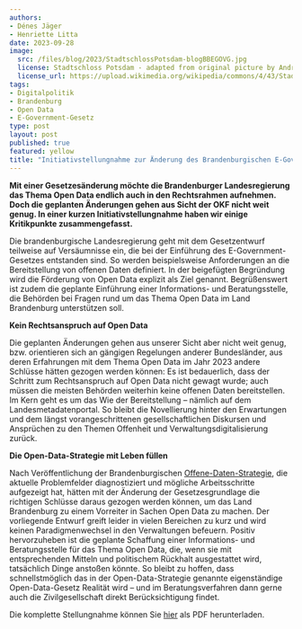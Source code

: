 ```yaml
---
authors:
- Dénes Jäger
- Henriette Litta
date: 2023-09-28
image: 
  src: /files/blog/2023/StadtschlossPotsdam-blogBBEGOVG.jpg
  license: Stadtschloss Potsdam - adapted from original picture by Andraszy CC BY-SA 4.0
  license_url: https://upload.wikimedia.org/wikipedia/commons/4/43/Stadtschloss_Potsdam_von_der_Havelseite.jpg
tags:
- Digitalpolitik
- Brandenburg
- Open Data
- E-Government-Gesetz
type: post
layout: post
published: true
featured: yellow
title: "Initiativstellungnahme zur Änderung des Brandenburgischen E-Government-Gesetzes"
---
```


**Mit einer Gesetzesänderung möchte die Brandenburger Landesregierung das Thema Open Data endlich auch in den Rechtsrahmen aufnehmen. Doch die geplanten Änderungen gehen aus Sicht der OKF nicht weit genug. In einer kurzen Initiativstellungnahme haben wir einige Kritikpunkte zusammengefasst.**

Die brandenburgische Landesregierung geht mit dem Gesetzentwurf teilweise auf Versäumnisse ein, die bei der Einführung des E-Government-Gesetzes entstanden sind. So werden beispielsweise Anforderungen an die Bereitstellung von offenen Daten definiert. In der beigefügten Begründung wird die Förderung von Open Data explizit als Ziel genannt. Begrüßenswert ist zudem die geplante Einführung einer Informations- und Beratungsstelle, die Behörden bei Fragen rund um das Thema Open Data im Land Brandenburg unterstützen soll. 

**Kein Rechtsanspruch auf Open Data**

Die geplanten Änderungen gehen aus unserer Sicht aber nicht weit genug, bzw. orientieren sich an gängigen Regelungen anderer Bundesländer, aus deren Erfahrungen mit dem Thema Open Data im Jahr 2023 andere Schlüsse hätten gezogen werden können: Es ist bedauerlich, dass der Schritt zum Rechtsanspruch auf Open Data nicht gewagt wurde; auch müssen die meisten Behörden weiterhin keine offenen Daten bereitstellen. Im Kern geht es um das Wie der Bereitstellung – nämlich auf dem Landesmetadatenportal. So bleibt die Novellierung hinter den Erwartungen und dem längst vorangeschrittenen gesellschaftlichen Diskursen und Ansprüchen zu den Themen Offenheit und Verwaltungsdigitalisierung zurück.

**Die Open-Data-Strategie mit Leben füllen**

Nach Veröffentlichung der Brandenburgischen [Offene-Daten-Strategie](https://mik.brandenburg.de/sixcms/media.php/9/20230607_Open%20Data%20Strategie_web_ba.pdf), die aktuelle Problemfelder diagnostiziert und mögliche Arbeitsschritte aufgezeigt hat, hätten mit der Änderung der Gesetzesgrundlage die richtigen Schlüsse daraus gezogen werden können, um das Land Brandenburg zu einem Vorreiter in Sachen Open Data zu machen. Der vorliegende Entwurf greift leider in vielen Bereichen zu kurz und wird keinen Paradigmenwechsel in den Verwaltungen befeuern. Positiv hervorzuheben ist die geplante Schaffung einer Informations- und Beratungsstelle für das Thema Open Data, die, wenn sie mit entsprechenden Mitteln und politischem Rückhalt ausgestattet wird, tatsächlich Dinge anstoßen könnte. So bleibt zu hoffen, dass schnellstmöglich das in der Open-Data-Strategie genannte eigenständige Open-Data-Gesetz Realität wird – und im Beratungsverfahren dann gerne auch die Zivilgesellschaft direkt Berücksichtigung findet.

Die komplette Stellungnahme können Sie [hier](static/files/blog/2023/2023-09-28_OKF_Stellungnahme_BBEGovG.pdf) als PDF herunterladen.
